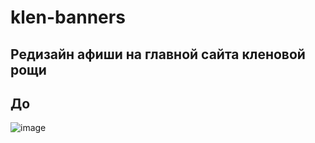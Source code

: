 # klen-banners

## Редизайн афиши на главной сайта кленовой рощи

## До 

![image](https://github.com/user-attachments/assets/1a1870f9-3586-4188-b67b-79d90503574f)
